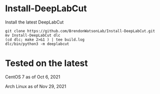 # Install-DeepLabCut
Install the latest DeepLabCut

```
git clone https://github.com/BrendonWatsonLab/Install-DeepLabCut.git
mv Install-DeepLabCut dlc
(cd dlc; make 2>&1 ) | tee build.log
dlc/bin/python3 -m deeplabcut
```

# Tested on the latest

CentOS 7 as of Oct 6, 2021 

Arch Linux as of Nov 29, 2021 
